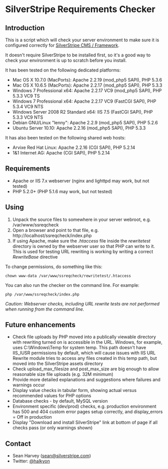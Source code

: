 # SilverStripe Requirements Checker

## Introduction

This is a script which will check your server environment to make sure it is configured correctly
for [SilverStripe CMS / Framework](http://silverstripe.org).

It doesn't require SilverStripe to be installed first, so it's a good way to check your environment
is up to scratch before you install.

It has been tested on the following dedicated platforms:

 * Mac OS X 10.7.0 (MacPorts): Apache 2.2.19 (mod_php5 SAPI), PHP 5.3.6
 * Mac OS X 10.6.5 (MacPorts): Apache 2.2.17 (mod_php5 SAPI), PHP 5.3.3
 * Windows 7 Professional x64: Apache 2.2.17 VC9 (mod_php5 SAPI), PHP 5.3.3 VC9 TS
 * Windows 7 Professional x64: Apache 2.2.17 VC9 (FastCGI SAPI), PHP 5.3.4 VC9 NTS
 * Windows Server 2008 R2 Standard x64: IIS 7.5 (FastCGI SAPI), PHP 5.3.3 VC9 NTS
 * Debian GNU/Linux "lenny": Apache 2.2.9 (mod_php5 SAPI), PHP 5.2.6
 * Ubuntu Server 10.10: Apache 2.2.16 (mod_php5 SAPI), PHP 5.3.3

It has also been tested on the following shared web hosts:

 * Arvixe Red Hat Linux: Apache 2.2.16 (CGI SAPI), PHP 5.2.14
 * 1&1 Internet AG: Apache (CGI SAPI), PHP 5.2.14

## Requirements

 * Apache or IIS 7.x webserver (nginx and lighttpd may work, but not tested)
 * PHP 5.2.0+ (PHP 5.1.6 may work, but not tested)

## Using

 1. Unpack the source files to somewhere in your server webroot, e.g. /var/www/ssreqcheck
 2. Open a browser and point to that file, e.g. http://localhost/ssreqcheck/index.php
 3. If using Apache, make sure the *.htaccess* file inside the *rewritetest* directory is owned by the webserver user so that PHP can write to it. This is used for testing URL rewriting is working by writing a correct *RewriteBase* directive

To change permissions, do something like this:

	chown www-data /var/www/ssreqcheck/rewritetest/.htaccess

You can also run the checker on the command line. For example:

	php /var/www/ssreqcheck/index.php

*Caution: Webserver checks, including URL rewrite tests are not performed when running from the command line.*

## Future enhancements

 * Check file uploads by PHP moved into a publically viewable directory with rewriting turned on is accessible in the URL.
   Windows, for example, uses C:\Windows\Temp for system temp. This path doesn't have IIS_IUSR permissions by default, which will cause issues with IIS URL Rewrite module tries to access any files created in this temp path, but moved into the SilverStripe assets directory
 * Check upload_max_filesize and post_max_size are big enough to allow reasonable size file uploads (e.g. 32M minimum)
 * Provide more detailed explanations and suggestions where failures and warnings occur
 * Display value checks in tabular form, showing actual versus recommended values for PHP options
 * Database checks - by default, MySQL version
 * Environment specific (dev/prod) checks, e.g. production environment has 500 and 404 custom error pages setup correctly, and display_errors = Off in production
 * Display "Download and install SilverStripe" link at bottom of page if all checks pass (or only warnings shown)

## Contact

 * Sean Harvey (sean@silverstripe.com)
 * Twitter: [@halkyon](http://twitter.com/halkyon)
